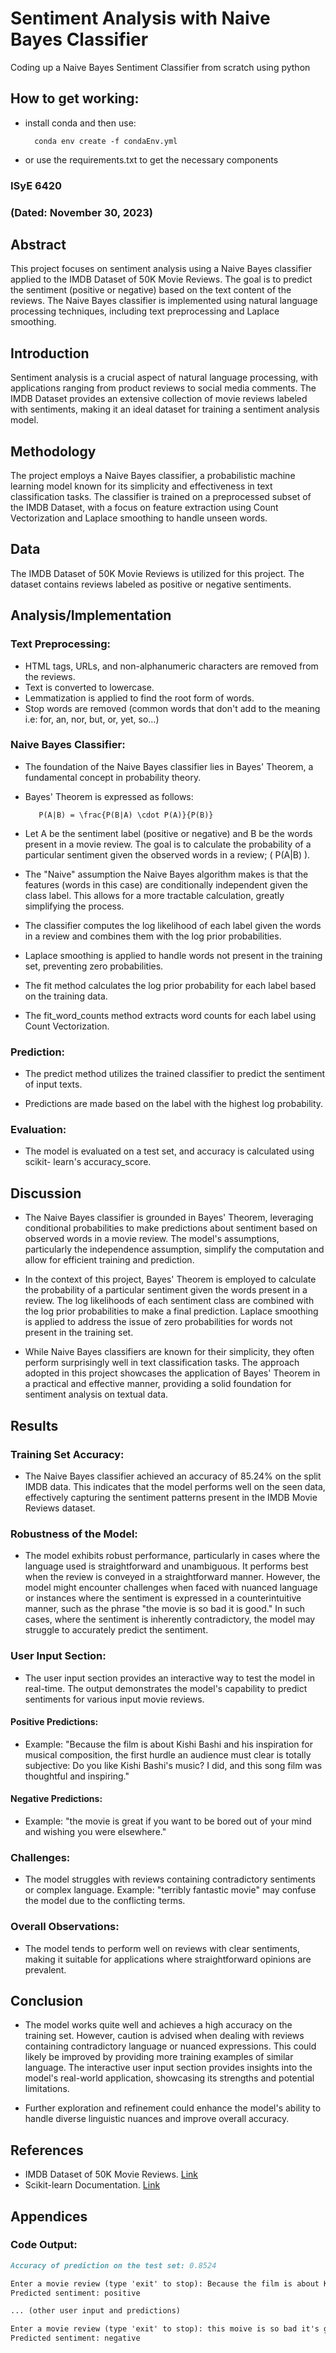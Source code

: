 # Sentiment Analysis with Naive Bayes Classifier
Coding up a Naive Bayes Sentiment Classifier from scratch using python


## How to get working:
- install conda and then use:

        conda env create -f condaEnv.yml

- or use the requirements.txt to get the necessary components



### ISyE 6420 
### (Dated: November 30, 2023)

## Abstract
This project focuses on sentiment analysis using a Naive Bayes classifier applied to the IMDB Dataset of 50K Movie Reviews. The goal is to predict the sentiment (positive or negative) based on the text content of the reviews. The Naive Bayes classifier is implemented using natural language processing techniques, including text preprocessing and Laplace smoothing.

## Introduction
Sentiment analysis is a crucial aspect of natural language processing, with applications ranging from product reviews to social media comments. The IMDB Dataset provides an extensive collection of movie reviews labeled with sentiments, making it an ideal dataset for training a sentiment analysis model.

## Methodology
The project employs a Naive Bayes classifier, a probabilistic machine learning model known for its simplicity and effectiveness in text classification tasks. The classifier is trained on a preprocessed subset of the IMDB Dataset, with a focus on feature extraction using Count Vectorization and Laplace smoothing to handle unseen words.

## Data
The IMDB Dataset of 50K Movie Reviews is utilized for this project. The dataset contains reviews labeled as positive or negative sentiments.

## Analysis/Implementation
### Text Preprocessing:
- HTML tags, URLs, and non-alphanumeric characters are removed from the reviews.
- Text is converted to lowercase.
- Lemmatization is applied to find the root form of words.
- Stop words are removed (common words that don't add to the meaning i.e: for, an, nor, but, or, yet, so…)

### Naive Bayes Classifier:
- The foundation of the Naive Bayes classifier lies in Bayes' Theorem, a fundamental concept in probability theory.

- Bayes' Theorem is expressed as follows:

         P(A|B) = \frac{P(B|A) \cdot P(A)}{P(B)} 

- Let A be the sentiment label (positive or negative) and B be the words present in a movie review. The goal is to calculate the probability of a particular sentiment given the observed words in a review; \( P(A|B) \).

- The "Naive" assumption the Naive Bayes algorithm makes is that the features (words in this case) are conditionally independent given the class label. This allows for a more tractable calculation, greatly simplifying the process.

- The classifier computes the log likelihood of each label given the words in a review and combines them with the log prior probabilities.

- Laplace smoothing is applied to handle words not present in the training set, preventing zero probabilities.

- The fit method calculates the log prior probability for each label based on the training data.

- The fit_word_counts method extracts word counts for each label using Count Vectorization.

### Prediction:
- The predict method utilizes the trained classifier to predict the sentiment of input texts.

- Predictions are made based on the label with the highest log probability.

### Evaluation:
- The model is evaluated on a test set, and accuracy is calculated using scikit- learn's accuracy_score.

## Discussion
- The Naive Bayes classifier is grounded in Bayes' Theorem, leveraging conditional probabilities to make predictions about sentiment based on observed words in a movie review. The model's assumptions, particularly the independence assumption, simplify the computation and allow for efficient training and prediction.

- In the context of this project, Bayes' Theorem is employed to calculate the probability of a particular sentiment given the words present in a review. The log likelihoods of each sentiment class are combined with the log prior probabilities to make a final prediction. Laplace smoothing is applied to address the issue of zero probabilities for words not present in the training set.

- While Naive Bayes classifiers are known for their simplicity, they often perform surprisingly well in text classification tasks. The approach adopted in this project showcases the application of Bayes' Theorem in a practical and effective manner, providing a solid foundation for sentiment analysis on textual data.

## Results
### Training Set Accuracy:
- The Naive Bayes classifier achieved an accuracy of 85.24% on the split IMDB data. This indicates that the model performs well on the seen data, effectively capturing the sentiment patterns present in the IMDB Movie Reviews dataset.

### Robustness of the Model:
- The model exhibits robust performance, particularly in cases where the language used is straightforward and unambiguous. It performs best when the review is conveyed in a straightforward manner. However, the model might encounter challenges when faced with nuanced language or instances where the sentiment is expressed in a counterintuitive manner, such as the phrase "the movie is so bad it is good." In such cases, where the sentiment is inherently contradictory, the model may struggle to accurately predict the sentiment.

### User Input Section:
- The user input section provides an interactive way to test the model in real-time. The output demonstrates the model's capability to predict sentiments for various input movie reviews.

#### Positive Predictions:
- Example: "Because the film is about Kishi Bashi and his inspiration for musical composition, the first hurdle an audience must clear is totally subjective: Do you like Kishi Bashi's music? I did, and this song film was thoughtful and inspiring."

#### Negative Predictions:
- Example: "the movie is great if you want to be bored out of your mind and wishing you were elsewhere."

### Challenges:
- The model struggles with reviews containing contradictory sentiments or complex language.
Example: "terribly fantastic movie" may confuse the model due to the conflicting terms.

### Overall Observations:
- The model tends to perform well on reviews with clear sentiments, making it suitable for applications where straightforward opinions are prevalent.

## Conclusion
- The model works quite well and achieves a high accuracy on the training set. However, caution is advised when dealing with reviews containing contradictory language or nuanced expressions. This could likely be improved by providing more training examples of similar language. The interactive user input section provides insights into the model's real-world application, showcasing its strengths and potential limitations.

- Further exploration and refinement could enhance the model's ability to handle diverse linguistic nuances and improve overall accuracy.

## References
- IMDB Dataset of 50K Movie Reviews. [Link](https://www.kaggle.com/datasets/lakshmi25npathi/imdb-dataset-of-50k-movie-reviews)
- Scikit-learn Documentation. [Link](https://scikit-learn.org/stable/index.html)

## Appendices
### Code Output:
```markdown
Accuracy of prediction on the test set: 0.8524

Enter a movie review (type 'exit' to stop): Because the film is about Kishi Bashi and his inspiration for musical composition, the first hurdle an audience must clear is totally subjective: Do you like Kishi Bashi's music? I did and this song film was thoughtful and inspiring
Predicted sentiment: positive

... (other user input and predictions)

Enter a movie review (type 'exit' to stop): this moive is so bad it's good
Predicted sentiment: negative
